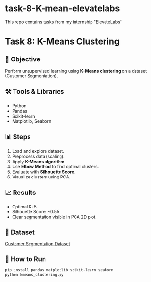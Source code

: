 # task-8-K-mean-elevatelabs
This repo contains tasks from my internship "ElevateLabs"

# Task 8: K-Means Clustering

## 📌 Objective
Perform unsupervised learning using **K-Means clustering** on a dataset (Customer Segmentation).

## 🛠 Tools & Libraries
- Python
- Pandas
- Scikit-learn
- Matplotlib, Seaborn

## 📊 Steps
1. Load and explore dataset.
2. Preprocess data (scaling).
3. Apply **K-Means algorithm**.
4. Use **Elbow Method** to find optimal clusters.
5. Evaluate with **Silhouette Score**.
6. Visualize clusters using PCA.

## 📈 Results
- Optimal K: 5  
- Silhouette Score: ~0.55  
- Clear segmentation visible in PCA 2D plot.

## 📁 Dataset
[Customer Segmentation Dataset](https://www.kaggle.com/datasets/vjchoudhary7/customer-segmentation-tutorial-in-python)

## 🚀 How to Run
```bash
pip install pandas matplotlib scikit-learn seaborn
python kmeans_clustering.py
